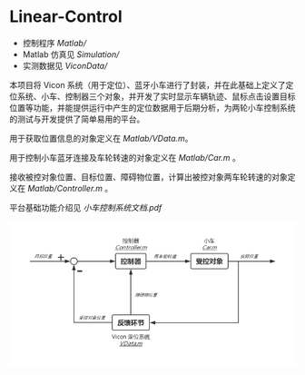 # Linear-Control

- 控制程序 *Matlab/*
- Matlab 仿真见 *Simulation/*
- 实测数据见 *ViconData/*

本项目将 Vicon 系统（用于定位）、蓝牙小车进行了封装，并在此基础上定义了定位系统、小车、控制器三个对象，并开发了实时显示车辆轨迹、鼠标点击设置目标位置等功能，并能提供运行中产生的定位数据用于后期分析，为两轮小车控制系统的测试与开发提供了简单易用的平台。

用于获取位置信息的对象定义在 *Matlab/VData.m*。

用于控制小车蓝牙连接及车轮转速的对象定义在 *Matlab/Car.m* 。

接收被控对象位置、目标位置、障碍物位置，计算出被控对象两车轮转速的对象定义在 *Matlab/Controller.m* 。

平台基础功能介绍见 *小车控制系统文档.pdf*

![系统结构](https://raw.githubusercontent.com/tobeatraceur/Linear-Control/master/Presentation/Resources/SystemStructure.jpg)

